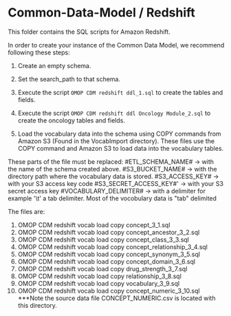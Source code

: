 Common-Data-Model / Redshift
=================

This folder contains the SQL scripts for Amazon Redshift. 

In order to create your instance of the Common Data Model, we recommend following these steps:

1. Create an empty schema.

2. Set the search_path to that schema.

3. Execute the script `OMOP CDM redshift ddl_1.sql` to create the tables and fields.

4. Execute the script `OMOP CDM redshift ddl Oncology Module_2.sql` to create the oncology tables and fields.

5. Load the vocabulary data into the schema using COPY commands from Amazon S3 (Found in the VocabImport directory). These files use the COPY command and Amazon S3 to load data into the vocabulary tables.
  
  These parts of the file must be replaced:
        #ETL_SCHEMA_NAME#       -> with the name of the schema created above.
        #S3_BUCKET_NAME#        -> with the directory path where the vocabulary data is stored.
        #S3_ACCESS_KEY#         -> with your S3 access key code
        #S3_SECRET_ACCESS_KEY#' -> with your S3 secret access key 
        #VOCABULARY_DELIMITER#  -> with a delimiter for example '\t' a tab delimiter. Most of the vocobulary data is "tab" delimited
   
   The files are:
   1. OMOP CDM redshift vocab load copy concept_3_1.sql
   2. OMOP CDM redshift vocab load copy concept_ancestor_3_2.sql
   3. OMOP CDM redshift vocab load copy concept_class_3_3.sql
   4. OMOP CDM redshift vocab load copy concept_relationship_3_4.sql
   5. OMOP CDM redshift vocab load copy concept_synonym_3_5.sql
   6. OMOP CDM redshift vocab load copy concept_domain_3_6.sql
   7. OMOP CDM redshift vocab load copy drug_strength_3_7.sql
   8. OMOP CDM redshift vocab load copy relationship_3_8.sql
   9. OMOP CDM redshift vocab load copy vocabulary_3_9.sql
   10. OMOP CDM redshift vocab load copy concept_numeric_3_10.sql 
   ***Note the source data file CONCEPT_NUMERIC.csv is located with this directory.
   
   
   
   
   
   
   
   
